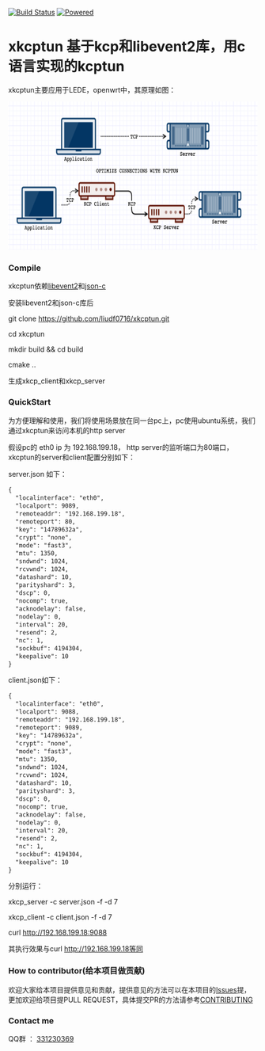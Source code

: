 [![Build Status][1]][2]  [![Powered][3]][4]

[1]: https://travis-ci.org/liudf0716/xkcptun.svg?branch=master
[2]: https://travis-ci.org/liudf0716/xkcptun
[3]: https://img.shields.io/badge/KCP-Powered-blue.svg
[4]: https://github.com/skywind3000/kcp

# xkcptun 基于kcp和libevent2库，用c语言实现的kcptun

xkcptun主要应用于LEDE，openwrt中，其原理如图：

<img src="kcptun.png" alt="kcptun" height="300px"/>

### Compile

xkcptun依赖[libevent2](https://github.com/libevent/libevent)和[json-c](https://github.com/json-c/json-c)

安装libevent2和json-c库后

git clone https://github.com/liudf0716/xkcptun.git

cd xkcptun

mkdir build && cd build

cmake ..

生成xkcp_client和xkcp_server

### QuickStart

为方便理解和使用，我们将使用场景放在同一台pc上，pc使用ubuntu系统，我们通过xkcptun来访问本机的http server

假设pc的 eth0 ip 为 192.168.199.18， http server的监听端口为80端口，xkcptun的server和client配置分别如下：

server.json 如下：
```
{
  "localinterface": "eth0",
  "localport": 9089,
  "remoteaddr": "192.168.199.18",
  "remoteport": 80,
  "key": "14789632a",
  "crypt": "none",
  "mode": "fast3",
  "mtu": 1350,
  "sndwnd": 1024,
  "rcvwnd": 1024,
  "datashard": 10,
  "parityshard": 3,
  "dscp": 0,
  "nocomp": true,
  "acknodelay": false,
  "nodelay": 0,
  "interval": 20,
  "resend": 2,
  "nc": 1,
  "sockbuf": 4194304,
  "keepalive": 10
}
```

client.json如下：
```
{
  "localinterface": "eth0",
  "localport": 9088,
  "remoteaddr": "192.168.199.18",
  "remoteport": 9089,
  "key": "14789632a",
  "crypt": "none",
  "mode": "fast3",
  "mtu": 1350,
  "sndwnd": 1024,
  "rcvwnd": 1024,
  "datashard": 10,
  "parityshard": 3,
  "dscp": 0,
  "nocomp": true,
  "acknodelay": false,
  "nodelay": 0,
  "interval": 20,
  "resend": 2,
  "nc": 1,
  "sockbuf": 4194304,
  "keepalive": 10
}
```

分别运行：

xkcp_server -c server.json -f -d 7

xkcp_client -c client.json -f -d 7


curl http://192.168.199.18:9088

其执行效果与curl http://192.168.199.18等同


### How to contributor(给本项目做贡献)

欢迎大家给本项目提供意见和贡献，提供意见的方法可以在本项目的[Issues](https://github.com/liudf0716/xkcptun/issues/new)提，更加欢迎给项目提PULL REQUEST，具体提交PR的方法请参考[CONTRIBUTING](https://github.com/liudf0716/xkcptun/blob/master/CONTRIBUTING.md)

### Contact me 

QQ群 ： [331230369](https://jq.qq.com/?_wv=1027&k=47QGEhL)
